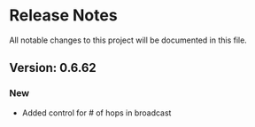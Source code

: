 # Release Notes

All notable changes to this project will be documented in this file.

## Version: 0.6.62

### New

- Added control for # of hops in broadcast 

